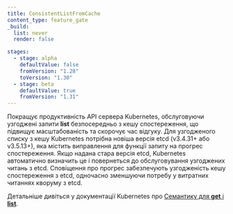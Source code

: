 ```yaml
---
title: ConsistentListFromCache
content_type: feature_gate
_build:
  list: never
  render: false

stages:
  - stage: alpha
    defaultValue: false
    fromVersion: "1.28"
    toVersion: "1.30"
  - stage: beta
    defaultValue: true
    fromVersion: "1.31"
---
```

Покращує продуктивність API сервера Kubernetes, обслуговуючи узгоджені запити **list** безпосередньо з кешу спостереження, що підвищує масштабованість та скорочує час відгуку. Для узгодженого списку з кешу Kubernetes потрібна новіша версія etcd (v3.4.31+ або v3.5.13+), яка містить виправлення для функції запиту на прогрес спостереження. Якщо надана стара версія etcd, Kubernetes автоматично визначить це і повернеться до обслуговування узгоджених читань з etcd. Сповіщення про прогрес забезпечують узгодженість кешу спостереження з etcd, одночасно зменшуючи потребу у витратних читаннях кворуму з etcd.

Детальніше дивіться у документації Kubernetes про [Семантику для **get** і **list**](/docs/reference/using-api/api-concepts/#semantics-for-get-and-list).
